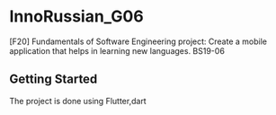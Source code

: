 # InnoRussian_G06
[F20] Fundamentals of Software Engineering project: Create a mobile application that helps in learning new languages. BS19-06

## Getting Started
The project is done using Flutter,dart

